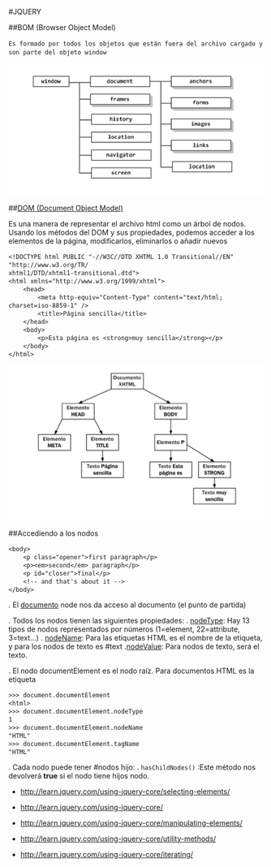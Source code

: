#JQUERY

##BOM (Browser Object Model)

`Es formado por todos los objetos que están fuera del archivo cargado y son parte del objeto window`

<img src="https://github.com/jovihu10/skylab_bootcamp2017/blob/master/COURSE/week3/jquery/img/bom.png">

##<a href="https://www.w3.org/DOM/">DOM (Document Object Model)</a>

Es una manera de representar el archivo html como un árbol de nodos.
Usando los métodos del DOM y sus propiedades, podemos acceder a los elementos de la página, modificarlos, eliminarlos o añadir nuevos

```
<!DOCTYPE html PUBLIC "-//W3C//DTD XHTML 1.0 Transitional//EN"
"http://www.w3.org/TR/
xhtml1/DTD/xhtml1-transitional.dtd">
<html xmlns="http://www.w3.org/1999/xhtml">
    <head>
        <meta http-equiv="Content-Type" content="text/html; charset=iso-8859-1" />
        <title>Página sencilla</title>
    </head>
    <body>
        <p>Esta página es <strong>muy sencilla</strong></p>
    </body>
</html>
```

<img src="https://github.com/jovihu10/skylab_bootcamp2017/blob/master/COURSE/week3/jquery/img/dom.png">

##Accediendo a los nodos

```
<body>
    <p class="opener">first paragraph</p>
    <p><em>second</em> paragraph</p>
    <p id="closer">final</p>
    <!-- and that's about it -->
</body>
```

. El <a href="https://developer.mozilla.org/en-US/docs/Web/API/document">documento</a> node nos da acceso al documento (el punto de partida)

. Todos los nodos tienen las siguientes propiedades:
    . <a href="https://developer.mozilla.org/en-US/docs/Web/API/Node/nodeType">nodeType</a>: Hay 13 tipos de nodos representados por números (1=element, 22=attribute, 3=text...)
    . <a href="https://developer.mozilla.org/en-US/docs/Web/API/Node/nodeName">nodeName</a>: Para las etiquetas HTML es el nombre de la etiqueta, y para los nodos de texto es #text
    .<a href="https://developer.mozilla.org/en-US/docs/Web/API/Node/nodeValue">nodeValue</a>: Para nodos de texto, será el texto.

. El nodo documentElement es el nodo raíz. Para documentos HTML es la etiqueta <html>

```
>>> document.documentElement
<html>
>>> document.documentElement.nodeType
1
>>> document.documentElement.nodeName
"HTML"
>>> document.documentElement.tagName
"HTML"
```

. Cada nodo puede tener #nodos hijo:
    . `hasChildNodes()` :Este método nos devolverá <strong>true</strong> si el nodo tiene hijos nodo.

 
- http://learn.jquery.com/using-jquery-core/selecting-elements/

- http://learn.jquery.com/using-jquery-core/

- http://learn.jquery.com/using-jquery-core/manipulating-elements/

- http://learn.jquery.com/using-jquery-core/utility-methods/

- http://learn.jquery.com/using-jquery-core/iterating/


